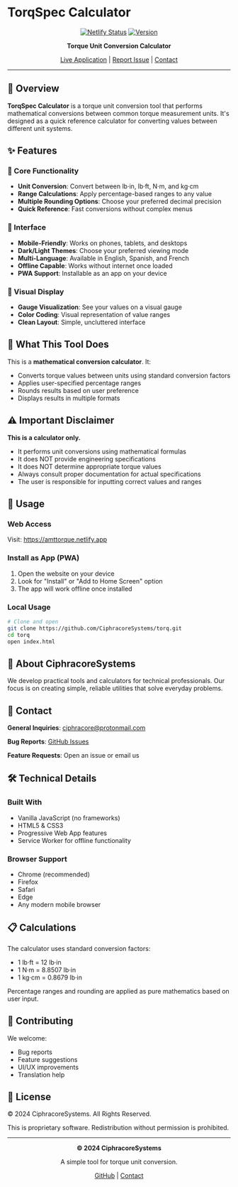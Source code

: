 # TorqSpec Calculator

<div align="center">
  
  [![Netlify Status](https://api.netlify.com/api/v1/badges/YOUR-BADGE-ID/deploy-status)](https://app.netlify.com/sites/amttorque/deploys)
  [![Version](https://img.shields.io/badge/version-1.4.1-green.svg)](https://github.com/CiphracoreSystems/torq/releases)
  
  **Torque Unit Conversion Calculator**
  
  [Live Application](https://amttorque.netlify.app) | [Report Issue](https://github.com/CiphracoreSystems/torq/issues) | [Contact](mailto:ciphracore@protonmail.com)

</div>

---

## 🎯 Overview

**TorqSpec Calculator** is a torque unit conversion tool that performs mathematical conversions between common torque measurement units. It's designed as a quick reference calculator for converting values between different unit systems.

## ✨ Features

### 🔧 Core Functionality
- **Unit Conversion**: Convert between lb·in, lb·ft, N·m, and kg·cm
- **Range Calculations**: Apply percentage-based ranges to any value
- **Multiple Rounding Options**: Choose your preferred decimal precision
- **Quick Reference**: Fast conversions without complex menus

### 📱 Interface
- **Mobile-Friendly**: Works on phones, tablets, and desktops
- **Dark/Light Themes**: Choose your preferred viewing mode
- **Multi-Language**: Available in English, Spanish, and French
- **Offline Capable**: Works without internet once loaded
- **PWA Support**: Installable as an app on your device

### 🎨 Visual Display
- **Gauge Visualization**: See your values on a visual gauge
- **Color Coding**: Visual representation of value ranges
- **Clean Layout**: Simple, uncluttered interface

## 🧮 What This Tool Does

This is a **mathematical conversion calculator**. It:
- Converts torque values between units using standard conversion factors
- Applies user-specified percentage ranges
- Rounds results based on user preference
- Displays results in multiple formats

## ⚠️ Important Disclaimer

**This is a calculator only.** 
- It performs unit conversions using mathematical formulas
- It does NOT provide engineering specifications
- It does NOT determine appropriate torque values
- Always consult proper documentation for actual specifications
- The user is responsible for inputting correct values and ranges

## 🚀 Usage

### Web Access
Visit: https://amttorque.netlify.app

### Install as App (PWA)
1. Open the website on your device
2. Look for "Install" or "Add to Home Screen" option
3. The app will work offline once installed

### Local Usage
```bash
# Clone and open
git clone https://github.com/CiphracoreSystems/torq.git
cd torq
open index.html
```

## 🏢 About CiphracoreSystems

We develop practical tools and calculators for technical professionals. Our focus is on creating simple, reliable utilities that solve everyday problems.

## 💼 Contact

**General Inquiries**: ciphracore@protonmail.com

**Bug Reports**: [GitHub Issues](https://github.com/CiphracoreSystems/torq/issues)

**Feature Requests**: Open an issue or email us

## 🛠️ Technical Details

### Built With
- Vanilla JavaScript (no frameworks)
- HTML5 & CSS3
- Progressive Web App features
- Service Worker for offline functionality

### Browser Support
- Chrome (recommended)
- Firefox
- Safari
- Edge
- Any modern mobile browser

## 📋 Calculations

The calculator uses standard conversion factors:
- 1 lb·ft = 12 lb·in
- 1 N·m = 8.8507 lb·in
- 1 kg·cm = 0.8679 lb·in

Percentage ranges and rounding are applied as pure mathematics based on user input.

## 🤝 Contributing

We welcome:
- Bug reports
- Feature suggestions
- UI/UX improvements
- Translation help

## 📄 License

© 2024 CiphracoreSystems. All Rights Reserved.

This is proprietary software. Redistribution without permission is prohibited.

---

<div align="center">
  
  **© 2024 CiphracoreSystems**
  
  A simple tool for torque unit conversion.
  
  [GitHub](https://github.com/CiphracoreSystems) | [Contact](mailto:ciphracore@protonmail.com)
  
</div>